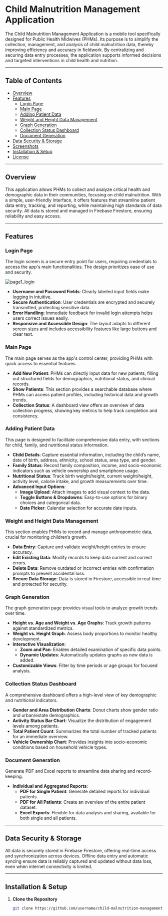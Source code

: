 # Child Malnutrition Management Application

The Child Malnutrition Management Application is a mobile tool specifically designed for Public Health Midwives (PHMs). Its purpose is to simplify the collection, management, and analysis of child malnutrition data, thereby improving efficiency and accuracy in fieldwork. By centralizing and securing data entry processes, the application supports informed decisions and targeted interventions in child health and nutrition.

---

## Table of Contents
- [Overview](#overview)
- [Features](#features)
  - [Login Page](#login-page)
  - [Main Page](#main-page)
  - [Adding Patient Data](#adding-patient-data)
  - [Weight and Height Data Management](#weight-and-height-data-management)
  - [Graph Generation](#graph-generation)
  - [Collection Status Dashboard](#collection-status-dashboard)
  - [Document Generation](#document-generation)
- [Data Security & Storage](#data-security--storage)
- [Screenshots](#screenshots)
- [Installation & Setup](#installation--setup)
- [License](#license)

---

## Overview

This application allows PHMs to collect and analyze critical health and demographic data in their communities, focusing on child malnutrition. With a simple, user-friendly interface, it offers features that streamline patient data entry, tracking, and reporting, while maintaining high standards of data security. All data is stored and managed in Firebase Firestore, ensuring reliability and easy access.

---

## Features

### Login Page
The login screen is a secure entry point for users, requiring credentials to access the app's main functionalities. The design prioritizes ease of use and security.

![page1_login](https://github.com/user-attachments/assets/337171e7-9618-432e-aa3a-b71c20f679f8)

- **Username and Password Fields**: Clearly labeled input fields make logging in intuitive.
- **Secure Authentication**: User credentials are encrypted and securely transmitted, protecting sensitive data.
- **Error Handling**: Immediate feedback for invalid login attempts helps users correct issues easily.
- **Responsive and Accessible Design**: The layout adapts to different screen sizes and includes accessibility features like large buttons and clear text.

### Main Page
The main page serves as the app's control center, providing PHMs with quick access to essential features.

- **Add New Patient**: PHMs can directly input data for new patients, filling out structured fields for demographics, nutritional status, and clinical records.
- **Show Patients**: This section provides a searchable database where PHMs can access patient profiles, including historical data and growth trends.
- **Collection Status**: A dashboard view offers an overview of data collection progress, showing key metrics to help track completion and consistency.

### Adding Patient Data
This page is designed to facilitate comprehensive data entry, with sections for child, family, and nutritional status information.

- **Child Details**: Capture essential information, including the child’s name, date of birth, address, ethnicity, school status, area type, and gender.
- **Family Status**: Record family composition, income, and socio-economic indicators such as vehicle ownership and smartphone usage.
- **Nutritional Status**: Track birth weight/height, current weight/height, activity level, calorie intake, and growth measurements over time.
- **Advanced Input Options**:
  - **Image Upload**: Attach images to add visual context to the data.
  - **Toggle Buttons & Dropdowns**: Easy-to-use options for binary choices and categorical data.
  - **Date Picker**: Calendar selection for accurate date inputs.

### Weight and Height Data Management
This section enables PHMs to record and manage anthropometric data, crucial for monitoring children’s growth.

- **Data Entry**: Capture and validate weight/height entries to ensure accuracy.
- **Edit Existing Data**: Modify records to keep data current and correct errors.
- **Delete Data**: Remove outdated or incorrect entries with confirmation prompts to prevent accidental loss.
- **Secure Data Storage**: Data is stored in Firestore, accessible in real-time and protected for security.

### Graph Generation
The graph generation page provides visual tools to analyze growth trends over time.

- **Height vs. Age and Weight vs. Age Graphs**: Track growth patterns against standardized metrics.
- **Weight vs. Height Graph**: Assess body proportions to monitor healthy development.
- **Interactive Visualization**:
  - **Zoom and Pan**: Enables detailed examination of specific data points.
  - **Dynamic Updates**: Automatically updates graphs as new data is added.
- **Customizable Views**: Filter by time periods or age groups for focused analysis.

### Collection Status Dashboard
A comprehensive dashboard offers a high-level view of key demographic and nutritional indicators.

- **Gender and Area Distribution Charts**: Donut charts show gender ratio and urban/estate demographics.
- **Activity Status Bar Chart**: Visualize the distribution of engagement levels among patients.
- **Total Patient Count**: Summarizes the total number of tracked patients for an immediate overview.
- **Vehicle Ownership Chart**: Provides insights into socio-economic conditions based on household vehicle types.

### Document Generation
Generate PDF and Excel reports to streamline data sharing and record-keeping.

- **Individual and Aggregated Reports**:
  - **PDF for Single Patient**: Generate detailed reports for individual patients.
  - **PDF for All Patients**: Create an overview of the entire patient dataset.
  - **Excel Exports**: Flexible for data analysis and sharing, available for both single and all patients.

---

## Data Security & Storage

All data is securely stored in Firebase Firestore, offering real-time access and synchronization across devices. Offline data entry and automatic syncing ensure data is reliably captured and updated without data loss, even when internet connectivity is limited.

---

## Installation & Setup

1. **Clone the Repository**
   ```bash
   git clone https://github.com/username/child-malnutrition-management.git
